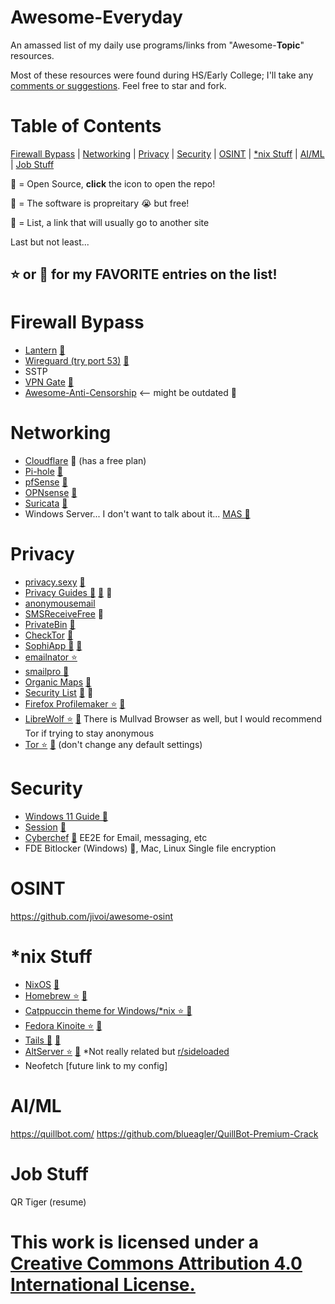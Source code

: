# Awesome-Everyday
An amassed list of my daily use programs/links from "Awesome-**Topic**" resources.

Most of these resources were found during HS/Early College; I'll take any [comments or suggestions](https://github.com/Mail222/awesome-everyday/issues).
Feel free to star and fork.
# Table of Contents
[Firewall Bypass](https://github.com/Mail222/awesome-everyday/tree/main#bypass-firewall) |
[Networking](https://github.com/Mail222/awesome-everyday/tree/main#networking) |
[Privacy](https://github.com/Mail222/awesome-everyday/tree/main#privacy) |
[Security](https://github.com/Mail222/awesome-everyday/tree/main#security) |
[OSINT](https://github.com/Mail222/awesome-everyday/tree/main#osint) |
[*nix Stuff](https://github.com/Mail222/awesome-everyday/tree/main#nix-stuff) |
[AI/ML](https://github.com/Mail222/awesome-everyday/tree/main#aiml) |
[Job Stuff](https://github.com/Mail222/awesome-everyday/tree/main#job-stuff)

💽 = Open Source, **click** the icon to open the repo!

💸 = The software is propreitary 😭 but free!

📝 = List, a link that will usually go to another site

Last but not least...

## ⭐️ or 🤩 for my FAVORITE entries on the list!

# Firewall Bypass
- [Lantern](https://lantern.io/) [💽](https://github.com/getlantern/lantern-binaries)
- [Wireguard (try port 53)](https://www.wireguard.com/) [💽](https://github.com/WireGuard)
- SSTP
- [VPN Gate](https://www.vpngate.net/en/) [💽](https://www.softether.org/)
- [Awesome-Anti-Censorship](https://github.com/danoctavian/awesome-anti-censorship) <-- might be outdated 📝
# Networking
- [Cloudflare](https://www.cloudflare.com/) 💸 (has a free plan)
- [Pi-hole](https://pi-hole.net/) [💽](https://github.com/pi-hole/pi-hole)
- [pfSense](https://www.pfsense.org/) [💽](https://github.com/pfsense/pfsense)
- [OPNsense](https://opnsense.org/) [💽](https://github.com/opnsense)
- [Suricata](https://suricata.io/) [💽](https://github.com/OISF/suricata)
- Windows Server... I don't want to talk about it... [MAS 💽](https://github.com/massgravel/Microsoft-Activation-Scripts)
# Privacy
- [privacy.sexy](https://privacy.sexy/) [💽](https://github.com/undergroundwires/privacy.sexy)
- [Privacy Guides 🤩](https://www.privacyguides.org/en/) [💽](https://github.com/privacyguides/privacyguides.org) 📝
- [anonymousemail](https://anonymousemail.me/)
- [SMSReceiveFree](https://smsreceivefree.com/) 💸
- [PrivateBin](https://privatebin.info/) [💽](https://github.com/PrivateBin/PrivateBin)
- [CheckTor](https://check.torproject.org/) [💽](https://git.torproject.org/check.git)
- [SophiApp 🤩](https://github.com/Sophia-Community/SophiApp) [💽](https://github.com/Sophia-Community/SophiApp)
- [emailnator ⭐️](https://www.emailnator.com/)
- [smailpro 🤩](https://smailpro.com/advanced)
- [Organic Maps](https://organicmaps.app/) [💽](https://github.com/organicmaps/organicmaps)
- [Security List](https://security-list.js.org/#/) [💽](https://github.com/Lissy93/personal-security-checklist) 📝
- [Firefox Profilemaker ⭐️](https://ffprofile.com/) [💽](https://github.com/allo-/firefox-profilemaker)
- [LibreWolf ⭐️](https://librewolf.net/) [💽](https://codeberg.org/librewolf) There is Mullvad Browser as well, but I would recommend Tor if trying to stay anonymous
- [Tor ⭐️](https://www.torproject.org/) [💽](https://github.com/torproject) (don't change any default settings)
# Security
- [Windows 11 Guide 💽](https://github.com/mikeroyal/Windows-11-Guide)
- [Session](https://getsession.org/) [💽](https://github.com/oxen-io)
- [Cyberchef](https://gchq.github.io/CyberChef/) [💽](https://github.com/gchq/CyberChef)
EE2E for Email, messaging, etc
- FDE Bitlocker (Windows) 💸, Mac, Linux
Single file encryption
# OSINT
https://github.com/jivoi/awesome-osint
# *nix Stuff
- [NixOS](https://nixos.org/) [💽](https://github.com/NixOS)
- [Homebrew ⭐️](https://brew.sh/) [💽](https://github.com/Homebrew/brew)
- [Catppuccin theme for Windows/*nix ⭐️ 💽](https://github.com/catppuccin/catppuccin)
- [Fedora Kinoite ⭐️](https://fedoraproject.org/kinoite/) [💽](https://github.com/fedora-kinoite)
- [Tails 🤩](https://tails.net/) [💽](https://gitlab.tails.boum.org/tails/tails)
- [AltServer ⭐️](https://altstore.io/) [💽](https://github.com/altstoreio/AltStore) *Not really related but [r/sideloaded](https://www.reddit.com/r/sideloaded/)
- Neofetch [future link to my config]
# AI/ML
https://quillbot.com/
https://github.com/blueagler/QuillBot-Premium-Crack
# Job Stuff
QR Tiger
(resume)
# This work is licensed under a [Creative Commons Attribution 4.0 International License.](https://creativecommons.org/licenses/by/4.0/)
